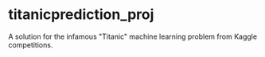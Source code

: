 # titanicprediction_proj
A solution for the infamous "Titanic" machine learning problem from Kaggle competitions.
